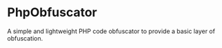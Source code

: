 # PhpObfuscator
A simple and lightweight PHP code obfuscator to provide a basic layer of obfuscation.
